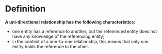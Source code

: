 # Definition
**A uni-directional relationship has the following characteristics:**
- one entity has a reference to another, but the 
referenced entity does not have any knowledge 
of the referencing entity;
- in the context of a one-to-one relationship, 
this means that only one entity holds the reference
to the other.
